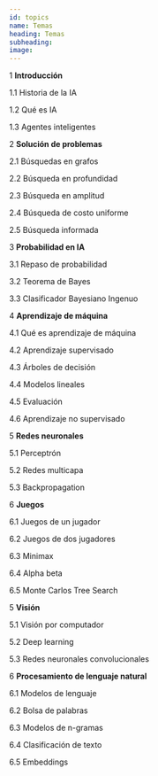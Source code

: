 ```yaml
---
id: topics
name: Temas
heading: Temas
subheading: 
image: 
---
```


1 **Introducción**

1.1 Historia de la IA

1.2 Qué es IA

1.3 Agentes inteligentes

2 **Solución de problemas**

2.1 Búsquedas en grafos

2.2 Búsqueda en profundidad 

2.3 Búsqueda en amplitud

2.4 Búsqueda de costo uniforme

2.5 Búsqueda informada

3 **Probabilidad en IA**

3.1 Repaso de probabilidad

3.2 Teorema de Bayes

3.3 Clasificador Bayesiano Ingenuo

4 **Aprendizaje de máquina**

4.1 Qué es aprendizaje de máquina

4.2 Aprendizaje supervisado

4.3 Árboles de decisión

4.4 Modelos lineales 

4.5 Evaluación

4.6 Aprendizaje no supervisado

5 **Redes neuronales**

5.1 Perceptrón

5.2 Redes multicapa

5.3 Backpropagation

6 **Juegos**

6.1 Juegos de un jugador

6.2 Juegos de dos jugadores

6.3 Minimax

6.4 Alpha beta

6.5 Monte Carlos Tree Search

5 **Visión**

5.1 Visión por computador

5.2 Deep learning

5.3 Redes neuronales convolucionales

6 **Procesamiento de lenguaje natural**

6.1 Modelos de lenguaje

6.2 Bolsa de palabras

6.3 Modelos de n-gramas

6.4 Clasificación de texto

6.5 Embeddings
